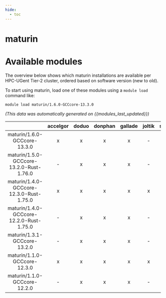 ```yaml
---
hide:
  - toc
---
```


maturin
=======

# Available modules


The overview below shows which maturin installations are available per HPC-UGent Tier-2 cluster, ordered based on software version (new to old).

To start using maturin, load one of these modules using a `module load` command like:

```shell
module load maturin/1.6.0-GCCcore-13.3.0
```

*(This data was automatically generated on {{modules_last_updated}})*  

| |accelgor|doduo|donphan|gallade|joltik|shinx|skitty|
| :---: | :---: | :---: | :---: | :---: | :---: | :---: | :---: |
|maturin/1.6.0-GCCcore-13.3.0|x|x|x|x|-|x|x|
|maturin/1.5.0-GCCcore-13.2.0-Rust-1.76.0|-|x|x|x|-|x|x|
|maturin/1.4.0-GCCcore-12.3.0-Rust-1.75.0|x|x|x|x|x|x|x|
|maturin/1.4.0-GCCcore-12.2.0-Rust-1.75.0|-|x|x|x|-|-|-|
|maturin/1.3.1-GCCcore-13.2.0|-|x|x|x|-|x|x|
|maturin/1.1.0-GCCcore-12.3.0|x|x|x|x|x|x|x|
|maturin/1.1.0-GCCcore-12.2.0|-|x|x|x|-|-|-|
